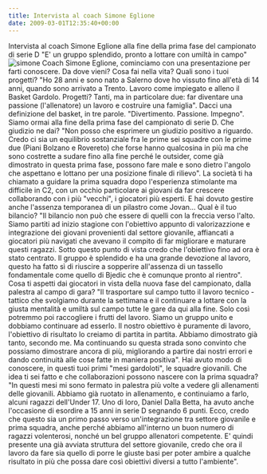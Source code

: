```yaml
---
title: Intervista al coach Simone Eglione
date: 2009-03-01T12:35:40+00:00
---
```

Intervista al coach Simone Eglione alla fine della prima fase del campionato di serie D "E' un gruppo splendido, pronto a lottare con umiltà in campo" ![simone](/images/articoli/simone.jpg) Coach Simone Eglione, cominciamo con una presentazione per farti conoscere. Da dove vieni? Cosa fai nella vita? Quali sono i tuoi progetti? "Ho 28 anni e sono nato a Salerno dove ho vissuto fino all'età di 14 anni, quando sono arrivato a Trento. Lavoro come impiegato e alleno il Basket Gardolo. Progetti? Tanti, ma in particolare due: far diventare una passione (l'allenatore) un lavoro e costruire una famiglia". Dacci una definizione del basket, in tre parole. "Divertimento. Passione. Impegno". Siamo ormai alla fine della prima fase del campionato di serie D. Che giudizio ne dai? "Non posso che esprimere un giudizio positivo a riguardo. Credo ci sia un equilibrio sostanziale fra le prime sei squadre con le prime due (Piani Bolzano e Rovereto) che forse hanno qualcosina in più ma che sono costrette a sudare fino alla fine perché le outsider, come già dimostrato in questa prima fase, possono fare male e sono dietro l'angolo che aspettano e lottano per una posizione finale di rilievo". La società ti ha chiamato a guidare la prima squadra dopo l'esperienza stimolante ma difficile in C2, con un occhio particolare ai giovani da far crescere collaborando con i più "vecchi", i giocatori più esperti. E hai dovuto gestire anche l'assenza temporanea di un pilastro come Jovan… Qual è il tuo bilancio? "Il bilancio non può che essere di quelli con la freccia verso l'alto. Siamo partiti ad inizio stagione con l'obiettivo appunto di valorizazzione e integrazione dei giovani provenienti dal settore giovanile, affiancati a giocatori più navigati che avevano il compito di far migliorare e maturare questi ragazzi. Sotto questo punto di vista credo che l'obiettivo fino ad ora è stato centrato. Il gruppo è splendido e ha una grande devozione al lavoro, questo ha fatto sì di riuscire a sopperire all'assenza di un tassello fondamentale come quello di Bjedic che è comunque pronto al rientro".  Cosa ti aspetti dai giocatori in vista della nuova fase del campionato, dalla palestra al campo di gara? "Il trasportare sul campo tutto il lavoro tecnico - tattico che svolgiamo durante la settimana e il continuare a lottare con la giusta mentalità e umiltà sul campo tutte le gare da qui alla fine. Solo così potremmo poi raccogliere i frutti del lavoro. Siamo un gruppo unito e dobbiamo continuare ad esserlo. Il nostro obiettivo è puramente di lavoro, l'obiettivo di risultato lo creiamo di partita in partita. Abbiamo dimostrato già tanto, secondo me. Ma continuando su questa strada sono convinto che possiamo dimostrare ancora di più, migliorando a partire dai nostri errori e dando continuità alle cose fatte in maniera positiva". Hai avuto modo di conoscere, in questi tuoi primi "mesi gardoloti", le squadre giovanili. Che idea ti sei fatto e che collaborazioni possono nascere con la prima squadra? "In questi mesi mi sono fermato in palestra più volte a vedere gli allenamenti delle giovanili. Abbiamo già ruotato in allenamento, e continuiamo a farlo, alcuni ragazzi dell'Under 17. Uno di loro, Daniel Dalla Betta, ha avuto anche l'occasione di esordire a 15 anni in serie D segnando 6 punti. Ecco, credo che questo sia un primo passo verso un'integrazione tra settore giovanile e prima squadra, anche perché abbiamo all'interno un buon numero di ragazzi volenterosi, nonché un bel gruppo allenatori competente. E' quindi presente una già avviata struttura del settore giovanile, credo che ora il lavoro da fare sia quello di porre le giuste basi per poter ambire a qualche risultato in più che possa dare così obiettivi diversi a tutto l'ambiente".